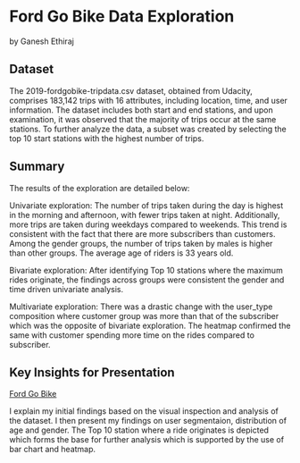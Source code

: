 # Ford Go Bike Data Exploration

by
Ganesh Ethiraj

## Dataset

The 2019-fordgobike-tripdata.csv dataset, obtained from Udacity, comprises 183,142 trips with 16 attributes, including location, time, and user information. The dataset includes both start and end stations, and upon examination, it was observed that the majority of trips occur at the same stations. To further analyze the data, a subset was created by selecting the top 10 start stations with the highest number of trips.



## Summary

The results of the exploration are detailed below:

Univariate exploration: The number of trips taken during the day is highest in the morning and afternoon, with fewer trips taken at night. Additionally, more trips are taken during weekdays compared to weekends. This trend is consistent with the fact that there are more subscribers than customers. Among the gender groups, the number of trips taken by males is higher than other groups. The average age of riders is 33 years old.

Bivariate exploration: After identifying Top 10 stations where the maximum rides originate, the findings across groups were consistent the gender and time driven univariate analysis. 

Multivariate exploration:  There was a drastic change with the user_type composition where customer group was more than that of the subscriber which was the opposite of bivariate exploration. The heatmap confirmed the same with customer spending more time on the rides compared to subscriber. 

## Key Insights for Presentation

 [Ford Go Bike](https://drive.google.com/file/d/1DnqhTPdjp-6umI7Jr5f1X5aOfQM6q5rI/view?usp=sharing)

I explain my initial findings based on the visual inspection and analysis of the dataset. I then present my findings on user segmentaion, distribution of age and gender. The Top 10 station where a ride originates is depicted which forms the base for further analysis which is supported by the use of bar chart and heatmap.
